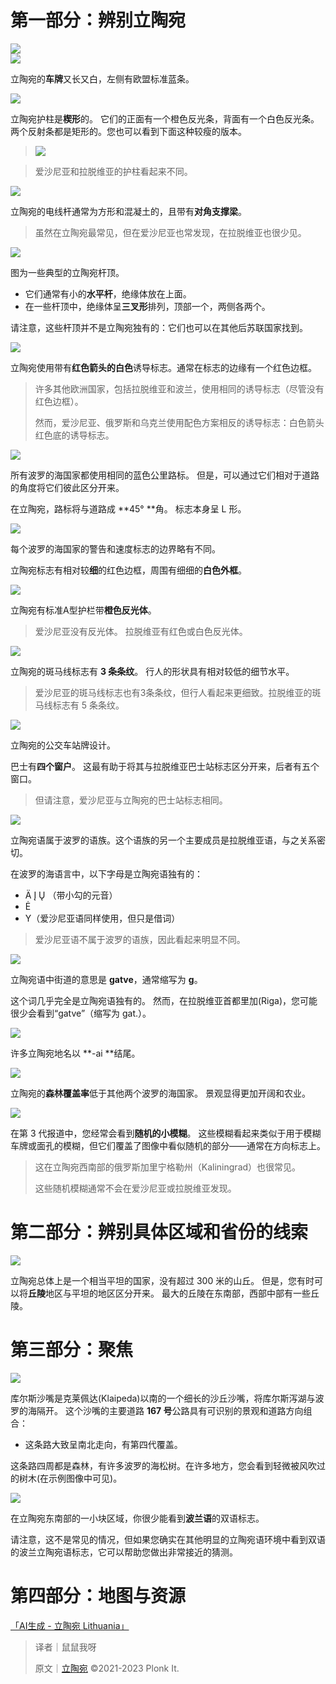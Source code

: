 # 第一部分：辨别立陶宛
![](https://cdn.nlark.com/yuque/0/2023/png/35798360/1685782672052-a3668216-afad-45e1-9213-b7848cb5e33c.png#averageHue=%23faf3ed&clientId=u9e3c8b76-3b2d-4&from=paste&height=189&id=u4ab90d94&originHeight=264&originWidth=1312&originalType=binary&ratio=1.2699999809265137&rotation=0&showTitle=false&size=59929&status=done&style=none&taskId=u7bae4cf9-002e-42c6-8fac-f8e15c4ee17&title=&width=938.4197387695312)  
![](https://cdn.nlark.com/yuque/0/2023/png/35798360/1685782684046-e23f783b-0112-418b-a1ff-598467d2f88d.png#averageHue=%23a6a6a6&clientId=u9e3c8b76-3b2d-4&from=paste&height=493&id=u72273717&originHeight=303&originWidth=688&originalType=binary&ratio=1.2699999809265137&rotation=0&showTitle=false&size=94540&status=done&style=none&taskId=uf90558e7-427c-4fff-9d7e-eff942b77c7&title=&width=1118.7322998046875)

立陶宛的**车牌**又长又白，左侧有欧盟标准蓝条。

![](https://cdn.nlark.com/yuque/0/2023/png/35798360/1685782708269-b642ddfc-a804-4ce8-accb-f42e22e43bb1.png#averageHue=%238a825b&clientId=u9e3c8b76-3b2d-4&from=paste&height=513&id=ufd8868f3&originHeight=387&originWidth=687&originalType=binary&ratio=1.2699999809265137&rotation=0&showTitle=false&size=527729&status=done&style=none&taskId=ufb1c880c-41b1-4ad3-afee-017e4b9b772&title=&width=909.93603515625)

立陶宛护柱是**楔形**的。 它们的正面有一个橙色反光条，背面有一个白色反光条。 两个反射条都是矩形的。您也可以看到下面这种较瘦的版本。

> ![](https://cdn.nlark.com/yuque/0/2023/png/35193536/1698595841260-dd849325-e8f6-4bdb-889c-27249c457759.png)
>

> 爱沙尼亚和拉脱维亚的护柱看起来不同。
>

![](https://cdn.nlark.com/yuque/0/2023/png/35798360/1685783800054-08a88de0-4fbd-4ab6-9a9b-951a12df0fdb.png#averageHue=%23828d84&clientId=u9e3c8b76-3b2d-4&from=paste&height=586&id=u9b9e42c9&originHeight=389&originWidth=689&originalType=binary&ratio=1.2699999809265137&rotation=0&showTitle=false&size=437232&status=done&style=none&taskId=ucb4ed32a-bc37-4232-9257-abb97976a2b&title=&width=1037.5196533203125)

立陶宛的电线杆通常为方形和混凝土的，且带有**对角支撑梁**。

> 虽然在立陶宛最常见，但在爱沙尼亚也常发现，在拉脱维亚也很少见。
>

![](https://cdn.nlark.com/yuque/0/2023/png/35798360/1685784117372-e8d78c0e-d5f0-4bf6-900b-119b9a8d378a.png#averageHue=%2383afec&clientId=u9e3c8b76-3b2d-4&from=paste&height=608&id=ue91b4f5f&originHeight=388&originWidth=687&originalType=binary&ratio=1.2699999809265137&rotation=0&showTitle=false&size=250865&status=done&style=none&taskId=u6c0d49e2-975a-4f8b-b3f5-51b1feaea64&title=&width=1075.9448852539062)

图为一些典型的立陶宛杆顶。

+ 它们通常有小的**水平杆**，绝缘体放在上面。
+ 在一些杆顶中，绝缘体呈**三叉形**排列，顶部一个，两侧各两个。

请注意，这些杆顶并不是立陶宛独有的：它们也可以在其他后苏联国家找到。

![](https://cdn.nlark.com/yuque/0/2023/png/35798360/1685784539288-2b5a6732-53c7-43b5-bb97-f013ae299b77.png#averageHue=%232c3317&clientId=u9e3c8b76-3b2d-4&from=paste&height=599&id=u390a8d53&originHeight=388&originWidth=683&originalType=binary&ratio=1.2699999809265137&rotation=0&showTitle=false&size=380195&status=done&style=none&taskId=u1ed1344e-eda6-49cf-b60e-6e6a6b43b5e&title=&width=1054.7952880859375)

立陶宛使用带有**红色箭头的白色**诱导标志。通常在标志的边缘有一个红色边框。

> 许多其他欧洲国家，包括拉脱维亚和波兰，使用相同的诱导标志（尽管没有红色边框）。
>
> 然而，爱沙尼亚、俄罗斯和乌克兰使用配色方案相反的诱导标志：白色箭头红色底的诱导标志。
>

![](https://cdn.nlark.com/yuque/0/2023/png/35798360/1685784917776-db8786ac-6ca1-4a82-9c35-3b21bd472cd8.png#averageHue=%23b19a77&clientId=u9e3c8b76-3b2d-4&from=paste&height=637&id=u7f3875a5&originHeight=390&originWidth=687&originalType=binary&ratio=1.2699999809265137&rotation=0&showTitle=false&size=402651&status=done&style=none&taskId=ub970d992-6498-4b2a-adff-329aef0fb99&title=&width=1122.9448852539062)

所有波罗的海国家都使用相同的蓝色公里路标。 但是，可以通过它们相对于道路的角度将它们彼此区分开来。

在立陶宛，路标将与道路成 **45° **角。 标志本身呈 L 形。

![](https://cdn.nlark.com/yuque/0/2023/png/35798360/1685785012933-7e69a205-bf9a-4b9a-95b0-f48e712bc6a5.png#averageHue=%2381744d&clientId=u9e3c8b76-3b2d-4&from=paste&height=553&id=ub4743fda&originHeight=389&originWidth=687&originalType=binary&ratio=1.2699999809265137&rotation=0&showTitle=false&size=392298&status=done&style=none&taskId=u57e84e17-cfce-4787-b0b5-36c46b9d6cc&title=&width=976.9448852539062)

每个波罗的海国家的警告和速度标志的边界略有不同。

立陶宛标志有相对较**细**的红色边框，周围有细细的**白色外框**。

![](https://cdn.nlark.com/yuque/0/2023/png/35798360/1685785293540-5cba6f97-7b79-4766-a11c-1c5db8c11bc0.png#averageHue=%23695c49&clientId=u9e3c8b76-3b2d-4&from=paste&height=622&id=udbce4c22&originHeight=389&originWidth=691&originalType=binary&ratio=1.2699999809265137&rotation=0&showTitle=false&size=507355&status=done&style=none&taskId=u36da92fb-f59e-4c14-a79a-5ca04c89c06&title=&width=1104.094482421875)

立陶宛有标准A型护栏带**橙色反光体**。

> 爱沙尼亚没有反光体。 拉脱维亚有红色或白色反光体。
>

![](https://cdn.nlark.com/yuque/0/2023/png/35798360/1685785578277-427aac34-3ac2-44d1-95c5-3f1be6cc2b84.png#averageHue=%23333a39&clientId=u9e3c8b76-3b2d-4&from=paste&height=616&id=u4c102e34&originHeight=385&originWidth=686&originalType=binary&ratio=1.2699999809265137&rotation=0&showTitle=false&size=293137&status=done&style=none&taskId=uc935ca57-0ac1-4d88-87c5-852d7392572&title=&width=1098.157470703125)

立陶宛的斑马线标志有 **3 条条纹**。 行人的形状具有相对较低的细节水平。

> 爱沙尼亚的斑马线标志也有3条条纹，但行人看起来更细致。拉脱维亚的斑马线标志有 5 条条纹。
>

![](https://cdn.nlark.com/yuque/0/2023/png/35798360/1685785664776-eeb1224f-b64d-47c8-96c5-5d3b812fbe3e.png#averageHue=%23babfbb&clientId=u9e3c8b76-3b2d-4&from=paste&height=565&id=u58ab1684&originHeight=385&originWidth=687&originalType=binary&ratio=1.2699999809265137&rotation=0&showTitle=false&size=321211&status=done&style=none&taskId=u8639e14f-0087-4341-98bb-9b4fd3a131b&title=&width=1008.9448852539062)

立陶宛的公交车站牌设计。

巴士有**四个窗户**。 这最有助于将其与拉脱维亚巴士站标志区分开来，后者有五个窗口。

> 但请注意，爱沙尼亚与立陶宛的巴士站标志相同。
>

![](https://cdn.nlark.com/yuque/0/2023/png/35798360/1685785745855-7a2e4cdb-6973-446d-926a-eb4bcdcf52b7.png#averageHue=%23cdcdcd&clientId=u9e3c8b76-3b2d-4&from=paste&height=500&id=u75989fd8&originHeight=388&originWidth=688&originalType=binary&ratio=1.2699999809265137&rotation=0&showTitle=false&size=169018&status=done&style=none&taskId=u79c61a80-ffd7-4e8b-a1c5-af7fab477cb&title=&width=885.7322998046875)

立陶宛语属于波罗的语族。这个语族的另一个主要成员是拉脱维亚语，与之关系密切。

在波罗的海语言中，以下字母是立陶宛语独有的：

+ Ä Į Ų （带小勾的元音）
+ Ė
+ Y（爱沙尼亚语同样使用，但只是借词）

> 爱沙尼亚语不属于波罗的语族，因此看起来明显不同。
>

![](https://cdn.nlark.com/yuque/0/2023/png/35798360/1685785874249-1028eef7-4937-49bc-be97-2d78646d9045.png#averageHue=%238d8d86&clientId=u9e3c8b76-3b2d-4&from=paste&height=540&id=u5b5c12b5&originHeight=385&originWidth=687&originalType=binary&ratio=1.2699999809265137&rotation=0&showTitle=false&size=332091&status=done&style=none&taskId=u9b9662e2-a5f9-45b7-9ea8-69435d1a7f1&title=&width=963.4197387695312)

立陶宛语中街道的意思是 **gatve**，通常缩写为 **g**。

这个词几乎完全是立陶宛语独有的。 然而，在拉脱维亚首都里加(Riga)，您可能很少会看到“gatve”（缩写为 gat.）。

![](https://cdn.nlark.com/yuque/0/2023/png/35798360/1685786823829-b4fdb49a-5d9a-422e-9461-b98270471a31.png#averageHue=%234e5b2a&clientId=u9e3c8b76-3b2d-4&from=paste&height=650&id=u93a9ec8b&originHeight=385&originWidth=684&originalType=binary&ratio=1.2699999809265137&rotation=0&showTitle=false&size=451383&status=done&style=none&taskId=u90689a83-a4ee-4b66-96eb-ce1da5d8ad3&title=&width=1155.5826416015625)

许多立陶宛地名以 **-ai **结尾。

![](https://cdn.nlark.com/yuque/0/2023/png/35798360/1685786865800-bdb78309-b2c6-4711-aaba-41d8e533db3f.png#averageHue=%236b8441&clientId=u9e3c8b76-3b2d-4&from=paste&height=633&id=u5b92baba&originHeight=386&originWidth=688&originalType=binary&ratio=1.2699999809265137&rotation=0&showTitle=false&size=423364&status=done&style=none&taskId=u201279e1-e1fd-415e-a265-aa806bb7f35&title=&width=1128.7322998046875)

立陶宛的**森林覆盖率**低于其他两个波罗的海国家。 景观显得更加开阔和农业。

![](https://cdn.nlark.com/yuque/0/2023/png/35798360/1685787273194-98e416c5-8fd0-4409-86ee-689f6f6514fb.png#averageHue=%235a6456&clientId=u9e3c8b76-3b2d-4&from=paste&height=601&id=uf9b32673&originHeight=385&originWidth=687&originalType=binary&ratio=1.2699999809265137&rotation=0&showTitle=false&size=453678&status=done&style=none&taskId=ud3935020-111a-4164-be0b-2800a833d89&title=&width=1072.9448852539062)

在第 3 代报道中，您经常会看到**随机的小模糊**。 这些模糊看起来类似于用于模糊车牌或面孔的模糊，但它们覆盖了图像中看似随机的部分——通常在方向标志上。

> 这在立陶宛西南部的俄罗斯加里宁格勒州（Kaliningrad）也很常见。
>
> 这些随机模糊通常不会在爱沙尼亚或拉脱维亚发现。
>

# 第二部分：辨别具体区域和省份的线索
![](https://cdn.nlark.com/yuque/0/2023/png/35798360/1685787636033-712c7aac-3bcc-489b-98d7-45dd48c95d33.png#averageHue=%23cdd655&clientId=u9e3c8b76-3b2d-4&from=paste&height=924&id=ue1ecdeaa&originHeight=660&originWidth=843&originalType=binary&ratio=1.2699999809265137&rotation=0&showTitle=false&size=286541&status=done&style=none&taskId=u3833aebe-593b-4fb7-be93-67e614e29cd&title=&width=1179.779541015625)

立陶宛总体上是一个相当平坦的国家，没有超过 300 米的山丘。 但是，您有时可以将**丘陵**地区与平坦的地区区分开来。 最大的丘陵在东南部，西部中部有一些丘陵。

# 第三部分：聚焦
![](https://cdn.nlark.com/yuque/0/2023/png/35798360/1685788259482-475abe03-0d73-4050-a477-aa3258e006b8.png#averageHue=%237d9587&clientId=u9e3c8b76-3b2d-4&from=paste&height=536&id=u0922b170&originHeight=408&originWidth=844&originalType=binary&ratio=1.2699999809265137&rotation=0&showTitle=false&size=706185&status=done&style=none&taskId=u692bceb5-c4e8-408d-8140-2131d185ab2&title=&width=1108.56689453125)

库尔斯沙嘴是克莱佩达(Klaipeda)以南的一个细长的沙丘沙嘴，将库尔斯泻湖与波罗的海隔开。 这个沙嘴的主要道路 **167 号**公路具有可识别的景观和道路方向组合：

+ 这条路大致呈南北走向，有第四代覆盖。

这条路四周都是森林，有许多波罗的海松树。在许多地方，您会看到轻微被风吹过的树木(在示例图像中可见)。

![](https://cdn.nlark.com/yuque/0/2023/png/35798360/1685788272487-7fb0c06e-b9ab-4cab-a49b-9b67812fe246.png#averageHue=%234f5753&clientId=u9e3c8b76-3b2d-4&from=paste&height=514&id=u04183b86&originHeight=407&originWidth=834&originalType=binary&ratio=1.2699999809265137&rotation=0&showTitle=false&size=348668&status=done&style=none&taskId=u8944fd2a-179c-49dc-b051-ebc0e8a0c02&title=&width=1052.69287109375)

在立陶宛东南部的一小块区域，你很少能看到**波兰语**的双语标志。

请注意，这不是常见的情况，但如果您确实在其他明显的立陶宛语环境中看到双语的波兰立陶宛语标志，它可以帮助您做出非常接近的猜测。

# 第四部分：地图与资源
[「AI生成 - 立陶宛 Lithuania」](https://tuxun.fun/maps_detail?mapsId=1835)



> 译者｜鼠鼠我呀
>
> 原文｜[立陶宛](https://www.plonkit.net/lithuania) ©2021-2023 Plonk It.
>

